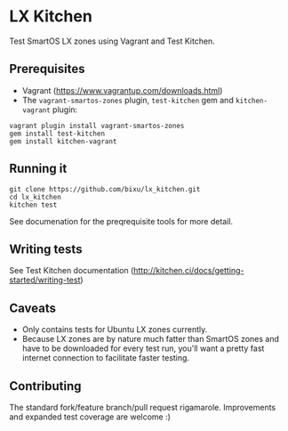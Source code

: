 LX Kitchen
=====================

Test SmartOS LX zones using Vagrant and Test Kitchen.

## Prerequisites

* Vagrant (https://www.vagrantup.com/downloads.html)
* The `vagrant-smartos-zones` plugin, `test-kitchen` gem and `kitchen-vagrant` plugin:
```
vagrant plugin install vagrant-smartos-zones
gem install test-kitchen
gem install kitchen-vagrant
```

## Running it
```
git clone https://github.com/bixu/lx_kitchen.git
cd lx_kitchen
kitchen test
```
See documenation for the preqrequisite tools for more detail.


## Writing tests

See Test Kitchen documentation (http://kitchen.ci/docs/getting-started/writing-test)

## Caveats

* Only contains tests for Ubuntu LX zones currently.
* Because LX zones are by nature much fatter than SmartOS zones and have to be downloaded for every test run, you'll want a pretty fast internet connection to facilitate faster testing. 

## Contributing

The standard fork/feature branch/pull request rigamarole.  Improvements and expanded test coverage are welcome :)
